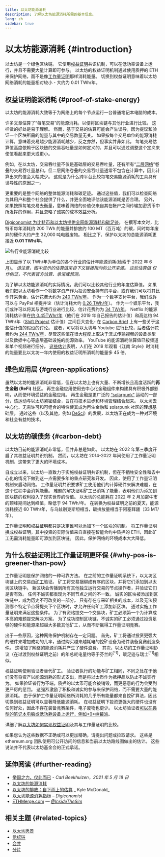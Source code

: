 ```yaml
---
title: 以太坊能源消耗
description: 了解以太坊能源消耗所需的基本信息。
lang: zh
sidebar: true
---
```


# 以太坊能源消耗 {#introduction}

以太坊是一个绿色区块链。 它使用[权益证明](/developers/docs/consensus-mechanisms/pos)共识机制，可以在低功率设备上运行，并且不需要大量计算即可参与。 以太坊的权益证明机制通过使用质押的 ETH 来保护网络，而不是像[工作量证明](/developers/docs/consensus-mechanisms/pos)那样消耗能量。 切换到权益证明意味着以太坊网络消耗的能量相对较小 - 大约为 0.01 TWh/年。

## 权益证明能源消耗 {#proof-of-stake-energy}

以太坊的能源消耗大致等于为网络上的每个节点运行一台普通笔记本电脑的成本。

许多文章估算了“每笔交易”的能源消耗，以便将区块链与其他行业进行比较。 这样做的好处是易于理解。 然而，基于交易的估算可能会产生误导，因为提议和验证一个区块所需的能量与其中的交易数量无关。 如果按每个交易单位的能源消耗计算，意味着交易越少能源消耗越少，反之亦然，但事实并非如此。 每笔交易估算值高度依赖于区块链的交易吞吐量是如何定义的，并且可以通过调整这个定义来使值看起来更大或更小。

例如，在以太坊，交易吞吐量不仅是基础层的交易吞吐量，还有所有“[二层网络](/layer-2/)”卷叠的交易吞吐量总和。但二层网络卷叠的交易吞吐量通常不包含在计算中，因此计算出来的值会大幅减少。 这就是为什么跨平台比较每笔交易能源消耗的工具具有误导性的原因之一。

更重要的是整个网络的整体能源消耗和碳足迹。 通过这些值，我们可以检查网络为其用户和整个社会提供了什么，并更全面地评估该能源消耗是否合理。 另外，如果按照每笔交易去衡量，意味着网络的价值仅来自其在帐户之间传输加密货币中所发挥的作用，并且忽略了诚实的成本效益分析。

[Digiconomist 为比特币和以太坊提供全网能源消耗和碳足迹](https://digiconomist.net/ethereum-energy-consumption)。 在撰写本文时，比特币每年消耗约 200 TWh 的能量并排放约 100 MT（百万吨）的碳，同时每年废弃的硬件大约产生 32,000 吨电器废物。 相比之下，保护以太坊的总能源消耗更接近 **0.01 TWh/年**。

![各行业能源消耗比较](./energy.png)

上图显示了以 TWh/年为单位的各个行业的估计年能源消耗(检索于 2022 年 6 月)。 _请注意，图中显示的估算值来自下文链接指向的公开来源。 这些估算值 仅作例证，不代表官方估算、承诺或预测。_

为了解以太坊能源消耗的实际情况，我们可以比较其他行业的年度估算值。 如果我们把以太坊看作一个将数字资产作为投资安全持有的平台，或许我们可以将其比作开采黄金，估计花费大约为 [240 TWh/年](https://www.kitco.com/news/2021-05-17/Gold-s-energy-consumption-doubles-that-of-bitcoin-Galaxy-Digital.html)。 作为一个数字支付平台，我们或许可以与 PayPal 相提并论（估计消耗大约 [0.26 TWh/年](https://app.impaakt.com/analyses/paypal-consumed-264100-mwh-of-energy-in-2020-24-from-non-renewable-sources-27261)）。 作为一个娱乐平台，我们或许可以将其与游戏行业进行比较，估计花费约为 [34 TW/年](https://www.researchgate.net/publication/336909520_Toward_Greener_Gaming_Estimating_National_Energy_Use_and_Energy_Efficiency_Potential)。 Netflix 的能源消耗估计值在[约 0.45TWhr/年](https://s22.q4cdn.com/959853165/files/doc_downloads/2020/02/0220_Netflix_EnvironmentalSocialGovernanceReport_FINAL.pdf)（他们在 2019 年自己报告的估计值）和高达约 94 TWh/年（[Shift Project](https://theshiftproject.org/en/article/unsustainable-use-online-video/) 估计值）之间巨大变化- 在 [Carbon Brief](https://www.carbonbrief.org/factcheck-what-is-the-carbon-footprint-of-streaming-video-on-netflix) 上有一些关于这些估计值的假设的讨论。 或者，可以将以太坊与 Youtube 进行比较，后者估计花费约为 [244 TWh/年](https://thefactsource.com/how-much-electricity-does-youtube-use/)，尽管这些值在很大程度上取决于流式传输视频的设备类型以及数据中心等底层基础设施的能源效率。 YouTube 的能源消耗估算值已按频道和单个视频进行细分。 [这些估计](https://thefactsource.com/how-much-electricity-does-youtube-use/)表明，人们在 2019 年观看《江南 Style》时消耗的能量要比以太坊一年内使用的权益证明所消耗的能量多 45 倍。

## 绿色应用层 {#green-applications}

虽然以太坊的能源消耗非常低，但在以太坊上也有大量、不断增长且高度活跃的**再生金融 (ReFi)** 社区。 再生金融应用使用去中心化金融组件来构建具有积极外部影响，从而使环境受益的金融应用。 再生金融是更广泛的 [“solarpunk”](https://en.wikipedia.org/wiki/Solarpunk) 运动的一部分，该运动与以太坊紧密结合，旨在将技术进步和环境管理结合起来。 以太坊去中心化、无需许可和可组合的特性使其成为再生金融和 solarpunk 社区的理想基础层。 通过这些（以及其他，例如 [DeSci](/desci/)）的发展，以太坊正在成为一种对环境和社会有益的技术。

## 以太坊的碳债务 {#carbon-debt}

以太坊目前的能源消耗非常低，但并非总是如此。 以太坊在 2022 年第三季度开启了其权益证明共识机制。 然而，以太坊在 2014-2022 年间使用了工作量证明机制，这带来了更大的环境成本。

自成立以来，以太坊一直致力于实施权益证明共识机制，但在不牺牲安全性和去中心化的情况下做到这一点需要多年的重点研究和开发。 因此，使用了工作量证明机制来启动网络。 工作量证明共识要求矿工使用他们的计算硬件来解决难题，在这个过程中会消耗能量。 难题的解决证明矿工已消耗了能量，表明他们为添加到区块链的权利投入了现实世界的价值。 以太坊的总能耗在 2022 年 2 月加密牛市的顶峰期间达到峰值，略低于 94 TWh/年。 在转换为权益证明之前的夏天，能源消耗接近 60 TWh/年，与乌兹别克斯坦相当，碳排放量相当于阿塞拜疆（33 MT/年）。

工作量证明和权益证明都只是决定谁可以添加下一个区块的机制。 将工作量证明换成权益证明，其中投资的实际价值来自直接在智能合约中质押的 ETH，因此矿工无需消耗能量即可添加到区块链。 因此，保护网络的环境成本大大降低。

## 为什么权益证明比工作量证明更环保 {#why-pos-is-greener-than-pow}

工作量证明是保护网络的一种可靠方法。 在之前的工作量证明系统下，以太坊区块链上的交易由[矿工](/developers/docs/consensus-mechanisms/pow/mining)验证。 矿工将交易捆绑成有序的区块，并将它们添加到以太坊区块链中。 新区块会传播到所有其他独立运行交易的节点操作者，并验证它们是否有效。 任何不诚实都表现为不同节点之间的不一致。 诚实的区块被添加到区块链中，成为历史不可改变的一部分。 只有存在与采矿相关的成本，以及无法预测哪个特定节点将提交下个区块时，才允许任何矿工添加新区块。 通过实施工作量证明来满足这些条件。 为了有资格提交一个交易块，矿工必须第一个为计算成本高的难题提交解决方案。 为了成功控制区块链，不诚实的矿工必须通过投资足够的硬件和能源来超越大多数其他矿工，从而不断赢得工作量证明竞赛。

出于一些原因，这种网络保护机制存在一定问题。 首先，矿工将通过投资更强大的硬件来增加成功的几率，通过购买越来越耗电的挖矿设备为硬件装备竞赛创造条件。 这增加了网络的能源消耗并产生了硬件浪费。 其次，以太坊的工作量证明协议（在过渡到权益证明之前）的年总耗电量约等于芬兰的<sup>[^1]</sup>，碳足迹与瑞士<sup>[^1]</sup>相似。

权益证明使用验证者替代矿工。 验证者执行的功能与矿工相同，不同之处在于他们没有将资产以能源消耗的形式支出，而是将以太币作为抵押品以防止不诚实行为。 如果验证者行为不端，质押的以太币可能会被销毁，而更恶意的行为会受到更严厉的惩罚。 这强烈激励了积极和诚实的参与来保护网络，而不需要大量的能源消耗。 由于保护工作量证明网络所消耗的几乎所有能量都来自挖矿算法，因此切换到权益证明可以显著降低能源消耗。 在权益证明下投资更强大的硬件也没有任何好处，因此不存在装备竞赛条件，电子废物也更少。 以太坊验证者[可以在典型的笔记本电脑或低功耗设备上运行，例如<0>树莓派](https://ethereum-on-arm-documentation.readthedocs.io/en/latest/user-guide/ethereum2.0.html)。

详细了解[以太坊如何实现权益证明](/developers/docs/consensus-mechanisms/pos)及其与工作量证明的比较。

<InfoBanner emoji=":evergreen_tree:">
  如果您认为这些数据不正确或可以更加精确，请提出问题或拉取请求。 这些是 ethereum.org 团队使用可公开访问的信息和当前以太坊路线图做出的估计。 这些说法并不代表以太坊基金会的正式承诺。 
</InfoBanner>

## 延伸阅读 {#further-reading}

- [举国之力，仅此而已](https://blog.ethereum.org/2021/05/18/country-power-no-more/) - _Carl Beekhuizen，2021 年 5 月 18 日_
- [以太坊的能源消耗](https://mirror.xyz/jmcook.eth/ODpCLtO4Kq7SCVFbU4He8o8kXs418ZZDTj0lpYlZkR8)
- [以太坊的排放：自下而上的估算](https://kylemcdonald.github.io/ethereum-emissions/) _ Kyle McDonald_
- [以太坊能源消耗指标](https://digiconomist.net/ethereum-energy-consumption/) – _Digiconomist_
- [ETHMerge.com](https://ethmerge.com/) — _[@InsideTheSim](https://twitter.com/InsideTheSim)_

## 相关主题 {#related-topics}

- [以太坊愿景](/upgrades/vision/)
- [信标链](/upgrades/beacon-chain)
- [合并](/upgrades/merge/)
- [分片](/upgrades/beacon-chain/)

